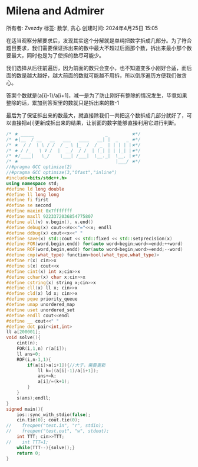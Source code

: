 # Milena and Admirer

所有者: Zvezdy
标签: 数学, 贪心
创建时间: 2024年4月25日 15:05

在适当观察分解要求后，发现其实这个分解就是单纯把数字拆成几部分。为了符合题目要求，我们需要保证拆出来的数中最大不超过后面那个数，拆出来最小那个数要最大，同时也是为了使拆的数尽可能少。

我们选择从后往前遍历，因为前面的数只会变小，也不知道变多小刚好合适，而后面的数是越大越好，越大前面的数就可能越不用拆，所以倒序遍历方便我们做贪心。

答案个数就是(a[i]-1)/a[i+1]，减一是为了防止刚好有整除的情况发生，毕竟如果整除的话，累加到答案里的数就只是拆出来的数-1

最后为了保证拆出来的数最大，就直接除我们一共把这个数拆成几部分就好了，可以直接把a[i]更新成拆出来的结果，让前面的数字能够直接利用它进行判断。

```cpp
/* ★ _____                           _         ★*/
/* ★|__  / __   __   ___   ____   __| |  _   _ ★*/
/* ★  / /  \ \ / /  / _ \ |_  /  / _  | | | | |★*/
/* ★ / /_   \ V /  |  __/  / /  | (_| | | |_| |★*/
/* ★/____|   \_/    \___| /___|  \__._|  \__, |★*/
/* ★                                     |___/ ★*/
//#pragma GCC optimize(2)
//#pragma GCC optimize(3,"Ofast","inline")
#include<bits/stdc++.h>
using namespace std;
#define ld long double
#define ll long long
#define fi first
#define se second
#define maxint 0x7fffffff
#define maxll 9223372036854775807
#define all(v) v.begin(), v.end()
#define debug(x) cout<<#x<<"="<<x; endll
#define ddbug(x) cout<<x<<" "
#define save(x) std::cout << std::fixed << std::setprecision(x)
#define FOR(word,begin,endd) for(auto word=begin;word<=endd;++word)
#define ROF(word,begin,endd) for(auto word=begin;word>=endd;--word)
#define cmp(what_type) function<bool(what_type,what_type)>
#define r(x) cin>>x
#define s(x) cout<<x
#define cint(x) int x;cin>>x
#define cchar(x) char x;cin>>x
#define cstring(x) string x;cin>>x
#define cll(x) ll x; cin>>x
#define cld(x) ld x; cin>>x
#define pque priority_queue
#define umap unordered_map
#define uset unordered_set
#define endll cout<<endl
#define __ cout<<" "
#define dot pair<int,int>
ll a[200001];
void solve(){
    cint(n);
    FOR(i,1,n) r(a[i]);
    ll ans=0;
    ROF(i,n-1,1){
        if(a[i]>a[i+1]){//大于，需要更新
            ll k=((a[i]-1)/a[i+1]);
            ans+=k;
            a[i]/=(k+1);
        }
    }
    s(ans);endll;
}
signed main(){
    ios::sync_with_stdio(false);
    cin.tie(0); cout.tie(0);
//    freopen("test.in", "r", stdin);
//    freopen("test.out", "w", stdout);
    int TTT; cin>>TTT;
//    int TTT=1;
    while(TTT--){solve();}
    return 0;
}

```